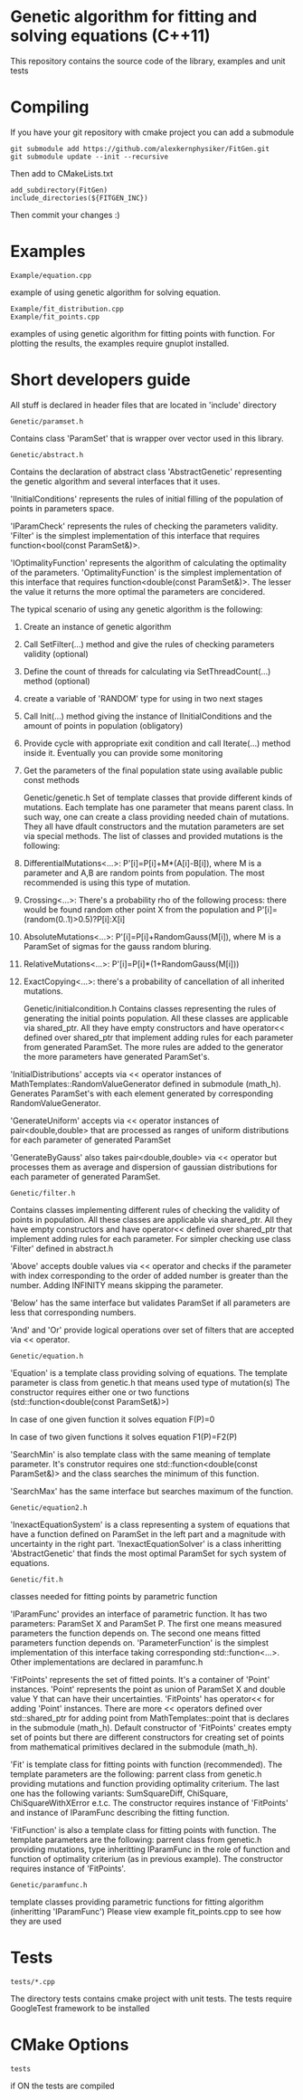Genetic algorithm for fitting and solving equations (C++11)
===========================================================
This repository contains the source code of the library, examples and unit tests


Compiling
=========
If you have your git repository with cmake project you can add a submodule

	git submodule add https://github.com/alexkernphysiker/FitGen.git
	git submodule update --init --recursive

Then add to CMakeLists.txt

	add_subdirectory(FitGen)
	include_directories(${FITGEN_INC})

Then commit your changes :)


Examples
========

	Example/equation.cpp
example of using genetic algorithm for solving equation.

	Example/fit_distribution.cpp 
	Example/fit_points.cpp
examples of using genetic algorithm for fitting points with function.
For plotting the results, the examples require gnuplot installed.



Short developers guide
======================
All stuff is declared in header files that are located in 'include' directory

	Genetic/paramset.h
Contains class 'ParamSet' that is wrapper over vector<double> used in this library.
	
	Genetic/abstract.h
Contains the declaration of abstract class 'AbstractGenetic' representing the genetic algorithm
and several interfaces that it uses.

'IInitialConditions' represents the rules of initial filling of the population of points in parameters space.

'IParamCheck' represents the rules of checking the parameters validity.
'Filter' is the simplest implementation of this interface that requires function<bool(const ParamSet&)>.

'IOptimalityFunction' represents the algorithm of calculating the optimality of the parameters.
'OptimalityFunction' is the simplest implementation of this interface that requires function<double(const ParamSet&)>.
The lesser the value it returns the more optimal the parameters are concidered.

The typical scenario of using any genetic algorithm is the following:

1) Create an instance of genetic algorithm

2) Call SetFilter(...) method and give the rules of checking parameters validity (optional)

3) Define the count of threads for calculating via SetThreadCount(...) method (optional)

4) create a variable of 'RANDOM' type for using in two next stages

5) Call Init(...) method giving the instance of IInitialConditions and the amount of points in population (obligatory)

6) Provide cycle with appropriate exit condition and call Iterate(...) method inside it. 
   Eventually you can provide some monitoring

7) Get the parameters of the final population state using available public const methods
	
	Genetic/genetic.h 
Set of template classes that provide different kinds of mutations. 
Each template has one parameter that means parent class.
In such way, one can create a class providing needed chain of mutations.
They all have dfault constructors and the mutation parameters are set via special methods.
The list of classes and provided mutations is the following:

1) DifferentialMutations<...>:  P'[i]=P[i]+M*(A[i]-B[i]), where M is a 
  parameter and A,B are random points from population.
  The most recommended is using this type of mutation.

2) Crossing<...>: There's a probability rho of the following process: 
  there would be found random other point X from the population and 
  P'[i]=(random(0..1)>0.5)?P[i]:X[i]

3) AbsoluteMutations<...>: P'[i]=P[i]+RandomGauss(M[i]), where M is 
  a ParamSet of sigmas for the gauss random bluring.

4) RelativeMutations<...>:  P'[i]=P[i]*(1+RandomGauss(M[i]))

5) ExactCopying<...>: there's a probability of cancellation of all inherited mutations.


	Genetic/initialcondition.h 
Contains classes representing the rules of generating the initial points population.
All these classes are applicable via shared_ptr. All they have empty constructors and
have operator<< defined over shared_ptr<these classes> that implement adding rules
for each parameter from generated ParamSet.
The more rules are added to the generator the more parameters have generated ParamSet's.


'InitialDistributions' accepts via << operator instances of MathTemplates::RandomValueGenerator<double> 
defined in submodule (math_h). 
Generates ParamSet's with each element generated by corresponding RandomValueGenerator.

'GenerateUniform' accepts via << operator instances of pair<double,double> that are processed as ranges
of uniform distributions for each parameter of generated ParamSet

'GenerateByGauss' also takes pair<double,double> via << operator but processes them as average and dispersion
of gaussian distributions for each parameter of generated ParamSet.

	
	Genetic/filter.h 
Contains classes implementing different rules of checking the validity of points in population.
All these classes are applicable via shared_ptr. All they have empty constructors and
have operator<< defined over shared_ptr<these classes> that implement adding rules
for each parameter. For simpler checking use class 'Filter' defined in abstract.h

'Above' accepts double values via << operator and checks if the parameter with index corresponding to
the order of added number is greater than the number. Adding INFINITY means skipping the parameter.

'Below' has the same interface but validates ParamSet if all parameters are less that corresponding numbers.

'And' and 'Or' provide logical operations over set of filters that are accepted via << operator.

	
	Genetic/equation.h 
'Equation' is a template class providing solving of equations. 
The template parameter is class from genetic.h that means used type of mutation(s)
The constructor requires either one or two functions (std::function<double(const ParamSet&)>)

In case of one given function it solves equation F(P)=0

In case of two given functions it solves equation F1(P)=F2(P)

'SearchMin' is also template class with the same meaning of template parameter.
It's construtor requires one std::function<double(const ParamSet&)> and the class
searches the minimum of this function.

'SearchMax' has the same interface but searches maximum of the function.

	
	Genetic/equation2.h 
'InexactEquationSystem' is a class representing a system of equations that have a function defined on ParamSet in the left part and a magnitude with uncertainty in the right part.
'InexactEquationSolver' is a class inheritting 'AbstractGenetic' that finds the most optimal ParamSet for sych system of equations.

	Genetic/fit.h 
classes needed for fitting points by parametric function

'IParamFunc' provides an interface of parametric function.
It has two parameters: ParamSet X and ParamSet P. The first one means measured parameters the function depends on.
The second one means fitted parameters function depends on.
'ParameterFunction' is the simplest implementation of this interface taking corresponding std::function<...>.
Other implementations are declared in paramfunc.h

'FitPoints' represents the set of fitted points. It's a container of 'Point' instances.
'Point' represents the point as union of ParamSet X and double value Y that can have their uncertainties.
'FitPoints' has operator<< for adding 'Point' instances.
There are more << operators defined over std::shared_ptr<FitPoints> for adding point from MathTemplates::point<double>
that is declares in the submodule (math_h). 
Default constructor of 'FitPoints' creates empty set of points but there are different constructors for
creating set of points from mathematical primitives declared in the submodule (math_h).

'Fit' is template class for fitting points with function (recommended).
The template parameters are the following: parrent class from genetic.h providing mutations and function providing optimality criterium.
The last one has the following variants: SumSquareDiff, ChiSquare, ChiSquareWithXError e.t.c.
The constructor requires instance of 'FitPoints' and instance of IParamFunc describing the fitting function.

'FitFunction' is also a template class for fitting points with function.
The template parameters are the following: parrent class from genetic.h providing mutations, 
type inheritting IParamFunc in the role of function and function of optimality criterium (as in previous example).
The constructor requires instance of 'FitPoints'.
	
	Genetic/paramfunc.h 
template classes providing parametric functions for fitting algorithm (inheritting 'IParamFunc')
Please view example fit_points.cpp to see how they are used


Tests
=====

	tests/*.cpp
The directory tests contains cmake project with unit tests.
The tests require GoogleTest framework to be installed

CMake Options
=============

	tests
if ON the tests are compiled
